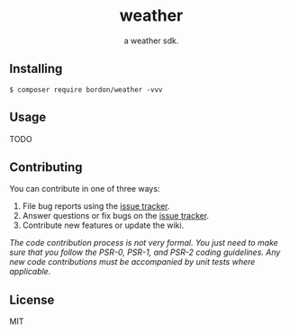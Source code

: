<h1 align="center"> weather </h1>

<p align="center"> a weather sdk.</p>


## Installing

```shell
$ composer require bordon/weather -vvv
```

## Usage

TODO

## Contributing

You can contribute in one of three ways:

1. File bug reports using the [issue tracker](https://github.com/bordon/weather/issues).
2. Answer questions or fix bugs on the [issue tracker](https://github.com/bordon/weather/issues).
3. Contribute new features or update the wiki.

_The code contribution process is not very formal. You just need to make sure that you follow the PSR-0, PSR-1, and PSR-2 coding guidelines. Any new code contributions must be accompanied by unit tests where applicable._

## License

MIT